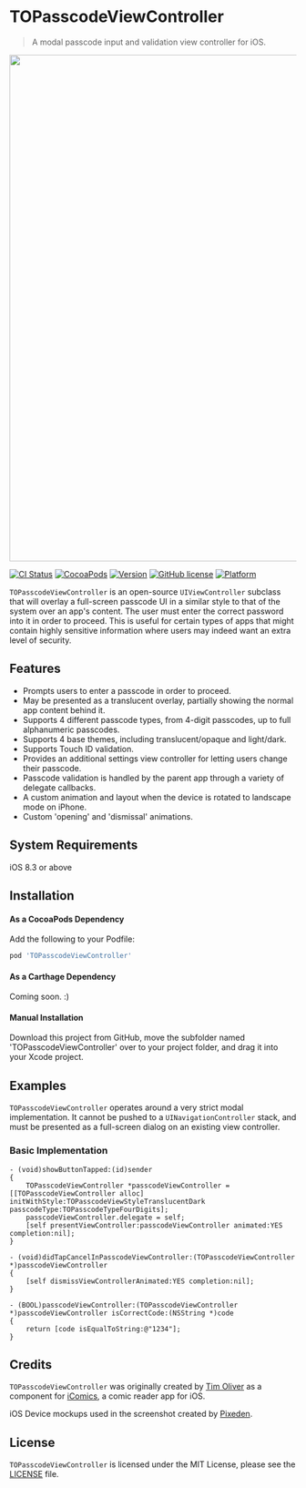 # TOPasscodeViewController
> A modal passcode input and validation view controller for iOS.

<p align="center">
<img src="https://raw.githubusercontent.com/TimOliver/TOPasscodeViewController/master/screenshot.jpg" width="890" style="margin:0 auto" />
</p>

[![CI Status](http://img.shields.io/travis/TimOliver/TOPasscodeViewController.svg?style=flat)](http://api.travis-ci.org/TimOliver/TOPasscodeViewController.svg)
[![CocoaPods](https://img.shields.io/cocoapods/dt/TOPasscodeViewController.svg?maxAge=3600)](https://cocoapods.org/pods/TOPasscodeViewController)
[![Version](https://img.shields.io/cocoapods/v/TOPasscodeViewController.svg?style=flat)](http://cocoadocs.org/docsets/TOPasscodeViewController)
[![GitHub license](https://img.shields.io/badge/license-MIT-blue.svg)](https://raw.githubusercontent.com/TimOliver/TOPasscodeViewController/master/LICENSE)
[![Platform](https://img.shields.io/cocoapods/p/TOPasscodeViewController.svg?style=flat)](http://cocoadocs.org/docsets/TOPasscodeViewController)

`TOPasscodeViewController` is an open-source `UIViewController` subclass that will overlay a full-screen passcode UI in a similar style to that of the system over an app's content. The user must enter the correct password into it in order to proceed. This is useful for certain types of apps that might contain highly sensitive information where users may indeed want an extra level of security.

## Features
* Prompts users to enter a passcode in order to proceed.
* May be presented as a translucent overlay, partially showing the normal app content behind it.
* Supports 4 different passcode types, from 4-digit passcodes, up to full alphanumeric passcodes.
* Supports 4 base themes, including translucent/opaque and light/dark.
* Supports Touch ID validation.
* Provides an additional settings view controller for letting users change their passcode.
* Passcode validation is handled by the parent app through a variety of delegate callbacks.
* A custom animation and layout when the device is rotated to landscape mode on iPhone.
* Custom 'opening' and 'dismissal' animations.

## System Requirements
iOS 8.3 or above

## Installation

#### As a CocoaPods Dependency

Add the following to your Podfile:
``` ruby
pod 'TOPasscodeViewController'
```

#### As a Carthage Dependency

Coming soon. :)

#### Manual Installation

Download this project from GitHub, move the subfolder named 'TOPasscodeViewController' over to your project folder, and drag it into your Xcode project.

## Examples
`TOPasscodeViewController` operates around a very strict modal implementation. It cannot be pushed to a `UINavigationController` stack, and must be presented as a full-screen dialog on an existing view controller.

### Basic Implementation
```objc
- (void)showButtonTapped:(id)sender
{
    TOPasscodeViewController *passcodeViewController = [[TOPasscodeViewController alloc] initWithStyle:TOPasscodeViewStyleTranslucentDark passcodeType:TOPasscodeTypeFourDigits];
    passcodeViewController.delegate = self;
    [self presentViewController:passcodeViewController animated:YES completion:nil];
}

- (void)didTapCancelInPasscodeViewController:(TOPasscodeViewController *)passcodeViewController
{
    [self dismissViewControllerAnimated:YES completion:nil];
}

- (BOOL)passcodeViewController:(TOPasscodeViewController *)passcodeViewController isCorrectCode:(NSString *)code
{
    return [code isEqualToString:@"1234"];
}
```

## Credits
`TOPasscodeViewController` was originally created by [Tim Oliver](http://twitter.com/TimOliverAU) as a component for [iComics](http://icomics.co), a comic reader app for iOS.

iOS Device mockups used in the screenshot created by [Pixeden](http://pixeden.com).

## License
`TOPasscodeViewController` is licensed under the MIT License, please see the [LICENSE](LICENSE) file.
